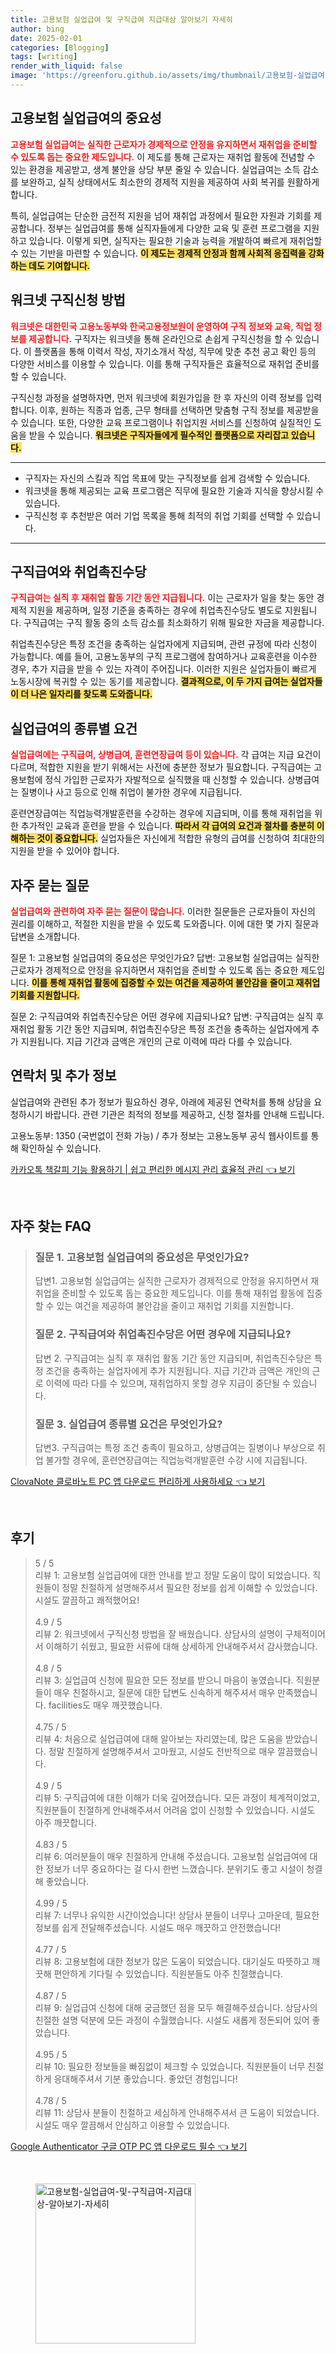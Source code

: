 ```yaml
---
title: 고용보험 실업급여 및 구직급여 지급대상 알아보기 자세히
author: bing
date: 2025-02-01
categories: [Blogging]
tags: [writing]
render_with_liquid: false
image: 'https://greenforu.github.io/assets/img/thumbnail/고용보험-실업급여-및-구직급여-지급대상-알아보기-자세히.webp'
---
```



<h2 id='고용보험 실업급여의 중요성'>고용보험 실업급여의 중요성</h2>

<p><b><span style="color: #ee2323;">고용보험 실업급여는 실직한 근로자가 경제적으로 안정을 유지하면서 재취업을 준비할 수 있도록 돕는 중요한 제도입니다.</span></b> 이 제도를 통해 근로자는 재취업 활동에 전념할 수 있는 환경을 제공받고, 생계 불안을 상당 부분 줄일 수 있습니다. 실업급여는 소득 감소를 보완하고, 실직 상태에서도 최소한의 경제적 지원을 제공하여 사회 복귀를 원활하게 합니다.</p>

<p>특히, 실업급여는 단순한 금전적 지원을 넘어 재취업 과정에서 필요한 자원과 기회를 제공합니다. 정부는 실업급여를 통해 실직자들에게 다양한 교육 및 훈련 프로그램을 지원하고 있습니다. 이렇게 되면, 실직자는 필요한 기술과 능력을 개발하여 빠르게 재취업할 수 있는 기반을 마련할 수 있습니다. <b><span style="background-color: #ffe066;">이 제도는 경제적 안정과 함께 사회적 응집력을 강화하는 데도 기여합니다.</span></b></p>

<h2 id='워크넷 구직신청 방법'>워크넷 구직신청 방법</h2>

<p><b><span style="color: #ee2323;">워크넷은 대한민국 고용노동부와 한국고용정보원이 운영하여 구직 정보와 교육, 직업 정보를 제공합니다.</span></b> 구직자는 워크넷을 통해 온라인으로 손쉽게 구직신청을 할 수 있습니다. 이 플랫폼을 통해 이력서 작성, 자기소개서 작성, 직무에 맞춘 추천 공고 확인 등의 다양한 서비스를 이용할 수 있습니다. 이를 통해 구직자들은 효율적으로 재취업 준비를 할 수 있습니다.</p>

<p>구직신청 과정을 설명하자면, 먼저 워크넷에 회원가입을 한 후 자신의 이력 정보를 입력합니다. 이후, 원하는 직종과 업종, 근무 형태를 선택하면 맞춤형 구직 정보를 제공받을 수 있습니다. 또한, 다양한 교육 프로그램이나 취업지원 서비스를 신청하여 실질적인 도움을 받을 수 있습니다. <b><span style="background-color: #ffe066;">워크넷은 구직자들에게 필수적인 플랫폼으로 자리잡고 있습니다.</span></b></p>

<hr />

<ul>
    <li>구직자는 자신의 스킬과 직업 목표에 맞는 구직정보를 쉽게 검색할 수 있습니다.</li>
    <li>워크넷을 통해 제공되는 교육 프로그램은 직무에 필요한 기술과 지식을 향상시킬 수 있습니다.</li>
    <li>구직신청 후 추천받은 여러 기업 목록을 통해 최적의 취업 기회를 선택할 수 있습니다.</li>
</ul>

<hr />

<h2 id='구직급여와 취업촉진수당'>구직급여와 취업촉진수당</h2>

<p><b><span style="color: #ee2323;">구직급여는 실직 후 재취업 활동 기간 동안 지급됩니다.</span></b> 이는 근로자가 일을 찾는 동안 경제적 지원을 제공하며, 일정 기준을 충족하는 경우에 취업촉진수당도 별도로 지원됩니다. 구직급여는 구직 활동 중의 소득 감소를 최소화하기 위해 필요한 자금을 제공합니다.</p>

<p>취업촉진수당은 특정 조건을 충족하는 실업자에게 지급되며, 관련 규정에 따라 신청이 가능합니다. 예를 들어, 고용노동부의 구직 프로그램에 참여하거나 교육훈련을 이수한 경우, 추가 지급을 받을 수 있는 자격이 주어집니다. 이러한 지원은 실업자들이 빠르게 노동시장에 복귀할 수 있는 동기를 제공합니다. <b><span style="background-color: #ffe066;">결과적으로, 이 두 가지 급여는 실업자들이 더 나은 일자리를 찾도록 도와줍니다.</span></b></p>

<h2 id='실업급여의 종류별 요건'>실업급여의 종류별 요건</h2>

<p><b><span style="color: #ee2323;">실업급여에는 구직급여, 상병급여, 훈련연장급여 등이 있습니다.</span></b> 각 급여는 지급 요건이 다르며, 적합한 지원을 받기 위해서는 사전에 충분한 정보가 필요합니다. 구직급여는 고용보험에 정식 가입한 근로자가 자발적으로 실직했을 때 신청할 수 있습니다. 상병급여는 질병이나 사고 등으로 인해 취업이 불가한 경우에 지급됩니다.</p>

<p>훈련연장급여는 직업능력개발훈련을 수강하는 경우에 지급되며, 이를 통해 재취업을 위한 추가적인 교육과 훈련을 받을 수 있습니다. <b><span style="background-color: #ffe066;">따라서 각 급여의 요건과 절차를 충분히 이해하는 것이 중요합니다.</span></b> 실업자들은 자신에게 적합한 유형의 급여를 신청하여 최대한의 지원을 받을 수 있어야 합니다.</p>

<h2 id='자주 묻는 질문'>자주 묻는 질문</h2>

<p><b><span style="color: #ee2323;">실업급여와 관련하여 자주 묻는 질문이 많습니다.</span></b> 이러한 질문들은 근로자들이 자신의 권리를 이해하고, 적절한 지원을 받을 수 있도록 도와줍니다. 이에 대한 몇 가지 질문과 답변을 소개합니다.</p>

<p>질문 1: 고용보험 실업급여의 중요성은 무엇인가요? 답변: 고용보험 실업급여는 실직한 근로자가 경제적으로 안정을 유지하면서 재취업을 준비할 수 있도록 돕는 중요한 제도입니다. <b><span style="background-color: #ffe066;">이를 통해 재취업 활동에 집중할 수 있는 여건을 제공하여 불안감을 줄이고 재취업 기회를 지원합니다.</span></b></p>

<p>질문 2: 구직급여와 취업촉진수당은 어떤 경우에 지급되나요? 답변: 구직급여는 실직 후 재취업 활동 기간 동안 지급되며, 취업촉진수당은 특정 조건을 충족하는 실업자에게 추가 지원됩니다. 지급 기간과 금액은 개인의 근로 이력에 따라 다를 수 있습니다.</p>

<h2 id='연락처 및 추가 정보'>연락처 및 추가 정보</h2>

<p>실업급여와 관련된 추가 정보가 필요하신 경우, 아래에 제공된 연락처를 통해 상담을 요청하시기 바랍니다. 관련 기관은 최적의 정보를 제공하고, 신청 절차를 안내해 드립니다.</p>

<p>고용노동부: 1350 (국번없이 전화 가능) / 추가 정보는 고용노동부 공식 웹사이트를 통해 확인하실 수 있습니다.</p>


<p><a class="click-button" title="카카오톡 책갈피 기능 활용하기 | 쉽고 편리한 메시지 관리 효율적 관리" href="https://greenforu.github.io/posts/%EC%B9%B4%EC%B9%B4%EC%98%A4%ED%86%A1-%EC%B1%85%EA%B0%88%ED%94%BC-%EA%B8%B0%EB%8A%A5-%ED%99%9C%EC%9A%A9%ED%95%98%EA%B8%B0-%EC%89%BD%EA%B3%A0-%ED%8E%B8%EB%A6%AC%ED%95%9C-%EB%A9%94%EC%8B%9C%EC%A7%80-%EA%B4%80%EB%A6%AC-%ED%9A%A8%EC%9C%A8%EC%A0%81-%EA%B4%80%EB%A6%AC/" rel="dofollow">카카오톡 책갈피 기능 활용하기 | 쉽고 편리한 메시지 관리 효율적 관리 👈 보기</a></p><br>
<h2 id='자주_찾는_FAQ'>자주 찾는 FAQ</h2>
<div itemscope="" itemtype="https://schema.org/FAQPage">
<blockquote>
<div itemscope="" itemprop="mainEntity" itemtype="https://schema.org/Question">
<h3 itemprop="name">질문 1. 고용보험 실업급여의 중요성은 무엇인가요?</h3>
<div itemscope="" itemprop="acceptedAnswer" itemtype="https://schema.org/Answer">
<span itemprop="text">
<p>답변1. 고용보험 실업급여는 실직한 근로자가 경제적으로 안정을 유지하면서 재취업을 준비할 수 있도록 돕는 중요한 제도입니다. 이를 통해 재취업 활동에 집중할 수 있는 여건을 제공하여 불안감을 줄이고 재취업 기회를 지원합니다.</p>
</span>
</div>
</div>
<div itemscope="" itemprop="mainEntity" itemtype="https://schema.org/Question">
<h3 itemprop="name">질문 2. 구직급여와 취업촉진수당은 어떤 경우에 지급되나요?</h3>
<div itemscope="" itemprop="acceptedAnswer" itemtype="https://schema.org/Answer">
<span itemprop="text">
<p>답변 2. 구직급여는 실직 후 재취업 활동 기간 동안 지급되며, 취업촉진수당은 특정 조건을 충족하는 실업자에게 추가 지원됩니다. 지급 기간과 금액은 개인의 근로 이력에 따라 다를 수 있으며, 재취업하지 못할 경우 지급이 중단될 수 있습니다.</p>
</span>
</div>
</div>
<div itemscope="" itemprop="mainEntity" itemtype="https://schema.org/Question">
<h3 itemprop="name">질문 3. 실업급여 종류별 요건은 무엇인가요?</h3>
<div itemscope="" itemprop="acceptedAnswer" itemtype="https://schema.org/Answer">
<span itemprop="text">
<p>답변3. 구직급여는 특정 조건 충족이 필요하고, 상병급여는 질병이나 부상으로 취업 불가할 경우에, 훈련연장급여는 직업능력개발훈련 수강 시에 지급됩니다.</p>
</span>
</div>
</div>
</blockquote>
</div>
<p><a class="click-button" title="ClovaNote 클로바노트 PC 앱 다운로드 편리하게 사용하세요" href="https://greenforu.github.io/posts/ClovaNote-%ED%81%B4%EB%A1%9C%EB%B0%94%EB%85%B8%ED%8A%B8-PC-%EC%95%B1-%EB%8B%A4%EC%9A%B4%EB%A1%9C%EB%93%9C-%ED%8E%B8%EB%A6%AC%ED%95%98%EA%B2%8C-%EC%82%AC%EC%9A%A9%ED%95%98%EC%84%B8%EC%9A%94/" rel="dofollow">ClovaNote 클로바노트 PC 앱 다운로드 편리하게 사용하세요 👈 보기</a></p><br>
<h2 id='후기'>후기</h2>
<div itemscope itemtype="https://schema.org/Product">
  <blockquote>
  <div itemprop="review" itemscope itemtype="https://schema.org/Review">
      <div itemprop="reviewRating" itemscope itemtype="https://schema.org/Rating"> <span itemprop="ratingValue">5</span> / <span itemprop="bestRating">5</span> </div>
      <span itemprop="reviewBody">리뷰 1: 고용보험 실업급여에 대한 안내를 받고 정말 도움이 많이 되었습니다. 직원들이 정말 친절하게 설명해주셔서 필요한 정보를 쉽게 이해할 수 있었습니다. 시설도 깔끔하고 쾌적했어요!</span>
  </div>
  <br>
  <div itemprop="review" itemscope itemtype="https://schema.org/Review">
      <div itemprop="reviewRating" itemscope itemtype="https://schema.org/Rating"> <span itemprop="ratingValue">4.9</span> / <span itemprop="bestRating">5</span> </div>
      <span itemprop="reviewBody">리뷰 2: 워크넷에서 구직신청 방법을 잘 배웠습니다. 상담사의 설명이 구체적이어서 이해하기 쉬웠고, 필요한 서류에 대해 상세하게 안내해주셔서 감사했습니다.</span>
  </div>
  <br>
  <div itemprop="review" itemscope itemtype="https://schema.org/Review">
      <div itemprop="reviewRating" itemscope itemtype="https://schema.org/Rating"> <span itemprop="ratingValue">4.8</span> / <span itemprop="bestRating">5</span> </div>
      <span itemprop="reviewBody">리뷰 3: 실업급여 신청에 필요한 모든 정보를 받으니 마음이 놓였습니다. 직원분들이 매우 친절하시고, 질문에 대한 답변도 신속하게 해주셔서 매우 만족했습니다. facilities도 매우 깨끗했습니다.</span>
  </div>
  <br>
  <div itemprop="review" itemscope itemtype="https://schema.org/Review">
      <div itemprop="reviewRating" itemscope itemtype="https://schema.org/Rating"> <span itemprop="ratingValue">4.75</span> / <span itemprop="bestRating">5</span> </div>
      <span itemprop="reviewBody">리뷰 4: 처음으로 실업급여에 대해 알아보는 자리였는데, 많은 도움을 받았습니다. 정말 친절하게 설명해주셔서 고마웠고, 시설도 전반적으로 매우 깔끔했습니다.</span>
  </div>
  <br>
  <div itemprop="review" itemscope itemtype="https://schema.org/Review">
      <div itemprop="reviewRating" itemscope itemtype="https://schema.org/Rating"> <span itemprop="ratingValue">4.9</span> / <span itemprop="bestRating">5</span> </div>
      <span itemprop="reviewBody">리뷰 5: 구직급여에 대한 이해가 더욱 깊어졌습니다. 모든 과정이 체계적이었고, 직원분들이 친절하게 안내해주셔서 어려움 없이 신청할 수 있었습니다. 시설도 아주 깨끗합니다.</span>
  </div>
  <br>
  <div itemprop="review" itemscope itemtype="https://schema.org/Review">
      <div itemprop="reviewRating" itemscope itemtype="https://schema.org/Rating"> <span itemprop="ratingValue">4.83</span> / <span itemprop="bestRating">5</span> </div>
      <span itemprop="reviewBody">리뷰 6: 여러분들이 매우 친절하게 안내해 주셨습니다. 고용보험 실업급여에 대한 정보가 너무 중요하다는 걸 다시 한번 느꼈습니다. 분위기도 좋고 시설이 청결해 좋았습니다.</span>
  </div>
  <br>
  <div itemprop="review" itemscope itemtype="https://schema.org/Review">
      <div itemprop="reviewRating" itemscope itemtype="https://schema.org/Rating"> <span itemprop="ratingValue">4.99</span> / <span itemprop="bestRating">5</span> </div>
      <span itemprop="reviewBody">리뷰 7: 너무나 유익한 시간이었습니다! 상담사 분들이 너무나 고마운데, 필요한 정보를 쉽게 전달해주셨습니다. 시설도 매우 깨끗하고 안전했습니다!</span>
  </div>
  <br>
  <div itemprop="review" itemscope itemtype="https://schema.org/Review">
      <div itemprop="reviewRating" itemscope itemtype="https://schema.org/Rating"> <span itemprop="ratingValue">4.77</span> / <span itemprop="bestRating">5</span> </div>
      <span itemprop="reviewBody">리뷰 8: 고용보험에 대한 정보가 많은 도움이 되었습니다. 대기실도 따뜻하고 깨끗해 편안하게 기다릴 수 있었습니다. 직원분들도 아주 친절했습니다.</span>
  </div>
  <br>
  <div itemprop="review" itemscope itemtype="https://schema.org/Review">
      <div itemprop="reviewRating" itemscope itemtype="https://schema.org/Rating"> <span itemprop="ratingValue">4.87</span> / <span itemprop="bestRating">5</span> </div>
      <span itemprop="reviewBody">리뷰 9: 실업급여 신청에 대해 궁금했던 점을 모두 해결해주셨습니다. 상담사의 친절한 설명 덕분에 모든 과정이 수월했습니다. 시설도 새롭게 정돈되어 있어 좋았습니다.</span>
  </div>
  <br>
  <div itemprop="review" itemscope itemtype="https://schema.org/Review">
      <div itemprop="reviewRating" itemscope itemtype="https://schema.org/Rating"> <span itemprop="ratingValue">4.95</span> / <span itemprop="bestRating">5</span> </div>
      <span itemprop="reviewBody">리뷰 10: 필요한 정보들을 빠짐없이 체크할 수 있었습니다. 직원분들이 너무 친절하게 응대해주셔서 기분 좋았습니다. 좋았던 경험입니다!</span>
  </div>
  <br>
  <div itemprop="review" itemscope itemtype="https://schema.org/Review">
      <div itemprop="reviewRating" itemscope itemtype="https://schema.org/Rating"> <span itemprop="ratingValue">4.78</span> / <span itemprop="bestRating">5</span> </div>
      <span itemprop="reviewBody">리뷰 11: 상담사 분들이 친절하고 세심하게 안내해주셔서 큰 도움이 되었습니다. 시설도 매우 깔끔해서 안심하고 이용할 수 있었습니다.</span>
  </div>
  </blockquote>
</div>
<p><a class="click-button" title="Google Authenticator 구글 OTP PC 앱 다운로드 필수" href="https://greenforu.github.io/posts/Google-Authenticator-%EA%B5%AC%EA%B8%80-OTP-PC-%EC%95%B1-%EB%8B%A4%EC%9A%B4%EB%A1%9C%EB%93%9C-%ED%95%84%EC%88%98/" rel="dofollow">Google Authenticator 구글 OTP PC 앱 다운로드 필수 👈 보기</a></p><br>
<figure class="image"><img src="https://greenforu.github.io/assets/img/thumbnail/고용보험-실업급여-및-구직급여-지급대상-알아보기-자세히.webp" alt="고용보험-실업급여-및-구직급여-지급대상-알아보기-자세히" width="256" height="256"></figure>
